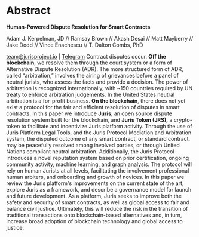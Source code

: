 
# Abstract  

**Human-Powered Dispute Resolution for Smart Contracts** 

Adam J. Kerpelman, JD // Ramsay Brown // Akash Desai // Matt Mayberry // Jake Dodd  // Vince Enachescu  // T. Dalton Combs, PhD

[team@jurisproject.io][1] \| [Telegram][2]
Contract disputes occur. **Off the blockchain**, we resolve them through the court system or a form of Alternative Dispute Resolution \(ADR\). The more structured form of ADR, called “arbitration,” involves the airing of grievances before a panel of neutral jurists, who assess the facts and provide a decision. The power of arbitration is recognized internationally, with \~150 countries required by UN treaty to enforce arbitration judgements. In the United States neutral arbitration is a for-profit business. **On the blockchain**, there does not yet exist a protocol for the fair and efficient resolution of disputes in smart contracts. In this paper we introduce **Juris**, an open source dispute resolution system built for the blockchain, and **Juris Token \(JRS\),** a crypto-token to facilitate and incentivize Juris platform activity. Through the use of Juris Platform Legal Tools, and the Juris Protocol Mediation and Arbitration system, the disputed outcome of any smart contract, or standard contract, may be peacefully resolved among involved parties, or through United Nations compliant neutral arbitration. Additionally, the Juris Protocol introduces a novel reputation system based on prior certification, ongoing community activity, machine learning, and graph analysis. The protocol will rely on human Jurists at all levels, facilitating the involvement professional human arbiters, and onboarding and growth of novices. In this paper we review the Juris platform's improvements on the current state of the art, explore Juris as a framework, and describe a governance model for launch and future development. As a platform, Juris seeks to improve both the safety and security of smart contracts, as well as global access to fair and balance civil justice. Ultimately, this will reduce the risk in the transition of traditional transactions onto blockchain-based alternatives and, in turn, increase broad adoption of blockchain technology and global access to justice. 

[1]:	mailto:team@juriscoin.io
[2]:	https://t.me/jurisproject